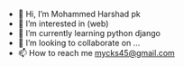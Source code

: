 - 👋 Hi, I’m Mohammed Harshad pk
- 👀 I’m interested in (web)
- 🌱 I’m currently learning python django
- 💞️ I’m looking to collaborate on ...
- 📫 How to reach me mycks45@gmail.com

<!---
mycks45/mycks45 is a ✨ special ✨ repository because its `README.md` (this file) appears on your GitHub profile.
You can click the Preview link to take a look at your changes.
--->

